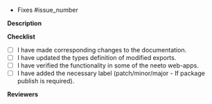 - Fixes #issue_number

**Description**

**Checklist**

- [ ] I have made corresponding changes to the documentation.
- [ ] I have updated the types definition of modified exports.
- [ ] I have verified the functionality in some of the neeto web-apps.
- [ ] I have added the necessary label (patch/minor/major - If package publish
      is required).

**Reviewers**

<!---
------------- NOTES -------------
1. Do not add a patch/minor/major label if a release is not required.
2. Strike through the points ~~like this~~ if not applicable.
--->
